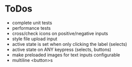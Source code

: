 # ToDos

- complete unit tests
- performance tests
- cross/check icons on positive/negative inputs
- style file upload input
- active state is set when only clicking the label (selects)
- active state on ANY keypress (selects, buttons)
- make preloaded images for text inputs configurable
- multiline &lt;button&gt;s

